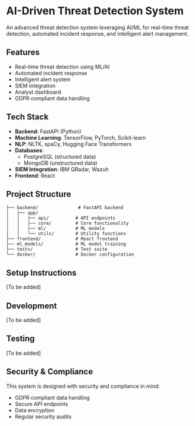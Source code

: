 # AI-Driven Threat Detection System

An advanced threat detection system leveraging AI/ML for real-time threat detection, automated incident response, and intelligent alert management.

## Features

- Real-time threat detection using ML/AI
- Automated incident response
- Intelligent alert system
- SIEM integration
- Analyst dashboard
- GDPR compliant data handling

## Tech Stack

- **Backend**: FastAPI (Python)
- **Machine Learning**: TensorFlow, PyTorch, Scikit-learn
- **NLP**: NLTK, spaCy, Hugging Face Transformers
- **Databases**: 
  - PostgreSQL (structured data)
  - MongoDB (unstructured data)
- **SIEM Integration**: IBM QRadar, Wazuh
- **Frontend**: React

## Project Structure

```
├── backend/               # FastAPI backend
│   ├── app/
│   │   ├── api/          # API endpoints
│   │   ├── core/         # Core functionality
│   │   ├── ml/           # ML models
│   │   └── utils/        # Utility functions
├── frontend/             # React frontend
├── ml_models/            # ML model training
├── tests/                # Test suite
└── docker/               # Docker configuration
```

## Setup Instructions

[To be added]

## Development

[To be added]

## Testing

[To be added]

## Security & Compliance

This system is designed with security and compliance in mind:
- GDPR compliant data handling
- Secure API endpoints
- Data encryption
- Regular security audits
